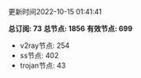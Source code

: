 更新时间2022-10-15 01:41:41

**总订阅: 73**
**总节点: 1856**
**有效节点: 699**
- v2ray节点: 254
- ss节点: 402
- trojan节点: 43

